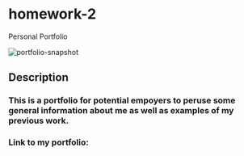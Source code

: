 # homework-2
Personal Portfolio

<img src= "https://res.cloudinary.com/dcm18vy74/image/upload/v1650149677/Screen_Shot_2022-04-16_at_5.53.56_PM_d4r0ep.png" alt="portfolio-snapshot">



## Description
### This is a portfolio for potential empoyers to peruse some general information about me as well as examples of my previous work. 

### Link to my portfolio: 